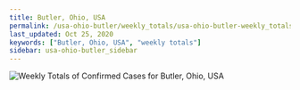 ```yaml
---
title: Butler, Ohio, USA
permalink: /usa-ohio-butler/weekly_totals/usa-ohio-butler-weekly_totals.html
last_updated: Oct 25, 2020
keywords: ["Butler, Ohio, USA", "weekly totals"]
sidebar: usa-ohio-butler_sidebar
---
```


![Weekly Totals of Confirmed Cases for Butler, Ohio, USA](/covid_tracker/images/graphs/usa-ohio-butler-weekly_totals_graph.png)

